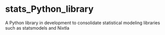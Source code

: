 # stats_Python_library
A Python library in development to consolidate statistical modeling libraries such as statsmodels and Nixtla
